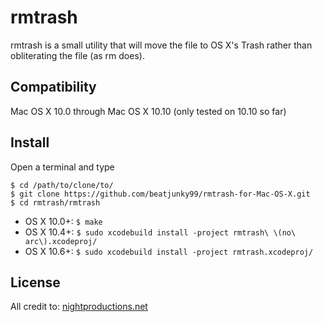 rmtrash
=======

rmtrash is a small utility that will move the file to OS X's Trash rather than
obliterating the file (as rm does).

Compatibility
-------------

Mac OS X 10.0 through Mac OS X 10.10
(only tested on 10.10 so far)

Install
-------
Open a terminal and type
```
$ cd /path/to/clone/to/
$ git clone https://github.com/beatjunky99/rmtrash-for-Mac-OS-X.git
$ cd rmtrash/rmtrash
```
- OS X 10.0+: `$ make`
- OS X 10.4+: `$ sudo xcodebuild install -project rmtrash\ \(no\ arc\).xcodeproj/`
- OS X 10.6+: `$ sudo xcodebuild install -project rmtrash.xcodeproj/`

License
-------

All credit to: [nightproductions.net][1]

[1]: http://www.nightproductions.net/cli.htm
